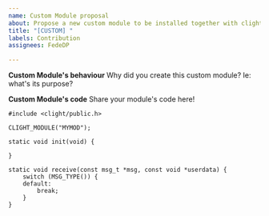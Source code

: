 ```yaml
---
name: Custom Module proposal
about: Propose a new custom module to be installed together with clight, as skeleton
title: "[CUSTOM] "
labels: Contribution
assignees: FedeDP

---
```


**Custom Module's behaviour**
Why did you create this custom module? Ie: what's its purpose?

**Custom Module's code**
Share your module's code here!
```
#include <clight/public.h>

CLIGHT_MODULE("MYMOD");

static void init(void) {

}

static void receive(const msg_t *msg, const void *userdata) {
    switch (MSG_TYPE()) {
    default:
        break;
    }
}
```
